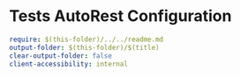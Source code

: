 # Tests AutoRest Configuration

``` yaml
require: $(this-folder)/../../readme.md
output-folder: $(this-folder)/$(title)
clear-output-folder: false
client-accessibility: internal
```